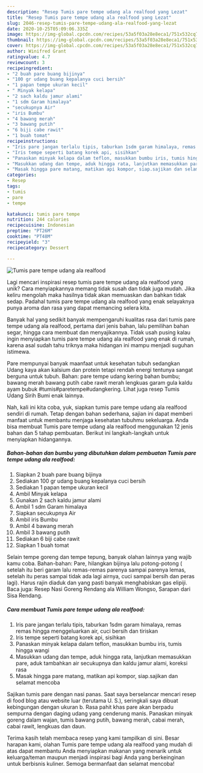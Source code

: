 ```yaml
---
description: "Resep Tumis pare tempe udang ala realfood yang Lezat"
title: "Resep Tumis pare tempe udang ala realfood yang Lezat"
slug: 2046-resep-tumis-pare-tempe-udang-ala-realfood-yang-lezat
date: 2020-10-25T05:09:06.335Z
image: https://img-global.cpcdn.com/recipes/53a5f03a28e8eca1/751x532cq70/tumis-pare-tempe-udang-ala-realfood-foto-resep-utama.jpg
thumbnail: https://img-global.cpcdn.com/recipes/53a5f03a28e8eca1/751x532cq70/tumis-pare-tempe-udang-ala-realfood-foto-resep-utama.jpg
cover: https://img-global.cpcdn.com/recipes/53a5f03a28e8eca1/751x532cq70/tumis-pare-tempe-udang-ala-realfood-foto-resep-utama.jpg
author: Winifred Grant
ratingvalue: 4.7
reviewcount: 3
recipeingredient:
- "2 buah pare buang bijinya"
- "100 gr udang buang kepalanya cuci bersih"
- "1 papan tempe ukuran kecil"
- " Minyak kelapa"
- "2 sach kaldu jamur alami"
- "1 sdm Garam himalaya"
- "secukupnya Air"
- "iris Bumbu"
- "4 bawang merah"
- "3 bawang putih"
- "6 biji cabe rawit"
- "1 buah tomat"
recipeinstructions:
- "Iris pare jangan terlalu tipis, taburkan 1sdm garam himalaya, remas remas hingga menggeluarkan air, cuci bersih dan tiriskan"
- "Iris tempe seperti batang korek api, sisihkan"
- "Panaskan minyak kelapa dalam teflon, masukkan bumbu iris, tumis hingga wangi"
- "Masukkan udang dan tempe, aduk hingga rata, lanjutkan memasukkan pare, aduk tambahkan air secukupnya dan kaldu jamur alami, koreksi rasa"
- "Masak hingga pare matang, matikan api kompor, siap.sajikan dan selamat mencoba"
categories:
- Resep
tags:
- tumis
- pare
- tempe

katakunci: tumis pare tempe 
nutrition: 244 calories
recipecuisine: Indonesian
preptime: "PT26M"
cooktime: "PT48M"
recipeyield: "3"
recipecategory: Dessert

---
```



![Tumis pare tempe udang ala realfood](https://img-global.cpcdn.com/recipes/53a5f03a28e8eca1/751x532cq70/tumis-pare-tempe-udang-ala-realfood-foto-resep-utama.jpg)

Lagi mencari inspirasi resep tumis pare tempe udang ala realfood yang unik? Cara menyiapkannya memang tidak susah dan tidak juga mudah. Jika keliru mengolah maka hasilnya tidak akan memuaskan dan bahkan tidak sedap. Padahal tumis pare tempe udang ala realfood yang enak selayaknya punya aroma dan rasa yang dapat memancing selera kita.

Banyak hal yang sedikit banyak mempengaruhi kualitas rasa dari tumis pare tempe udang ala realfood, pertama dari jenis bahan, lalu pemilihan bahan segar, hingga cara membuat dan menyajikannya. Tidak usah pusing kalau ingin menyiapkan tumis pare tempe udang ala realfood yang enak di rumah, karena asal sudah tahu triknya maka hidangan ini mampu menjadi suguhan istimewa.

Pare mempunyai banyak maanfaat untuk kesehatan tubuh sedangkan Udang kaya akan kalsium dan protein tetapi rendah energi tentunya sangat berguna untuk tubuh. Bahan: pare tempe udang kering bahan bumbu; bawang merah bawang putih cabe rawit merah lengkuas garam gula kaldu ayam bubuk #tumis#paretempe#udangkering. Lihat juga resep Tumis Udang Sirih Bumi enak lainnya.


Nah, kali ini kita coba, yuk, siapkan tumis pare tempe udang ala realfood sendiri di rumah. Tetap dengan bahan sederhana, sajian ini dapat memberi manfaat untuk membantu menjaga kesehatan tubuhmu sekeluarga. Anda bisa membuat Tumis pare tempe udang ala realfood menggunakan 12 jenis bahan dan 5 tahap pembuatan. Berikut ini langkah-langkah untuk menyiapkan hidangannya.

<!--inarticleads1-->

##### Bahan-bahan dan bumbu yang dibutuhkan dalam pembuatan Tumis pare tempe udang ala realfood:

1. Siapkan 2 buah pare buang bijinya
1. Sediakan 100 gr udang buang kepalanya cuci bersih
1. Sediakan 1 papan tempe ukuran kecil
1. Ambil  Minyak kelapa
1. Gunakan 2 sach kaldu jamur alami
1. Ambil 1 sdm Garam himalaya
1. Siapkan secukupnya Air
1. Ambil iris Bumbu
1. Ambil 4 bawang merah
1. Ambil 3 bawang putih
1. Sediakan 6 biji cabe rawit
1. Siapkan 1 buah tomat


Selain tempe goreng dan tempe tepung, banyak olahan lainnya yang wajib kamu coba. Bahan-bahan: Pare, hilangkan bijinya lalu potong-potong ( setelah itu beri garam lalu remas-remas parenya sampai parenya lemas, setelah itu peras sampai tidak ada lagi airnya, cuci sampai bersih dan peras lagi). Harus rajin diaduk dan yang pasti banyak menghabiskan gas elipiji. Baca juga: Resep Nasi Goreng Rendang ala William Wongso, Sarapan dari Sisa Rendang. 

<!--inarticleads2-->

##### Cara membuat Tumis pare tempe udang ala realfood:

1. Iris pare jangan terlalu tipis, taburkan 1sdm garam himalaya, remas remas hingga menggeluarkan air, cuci bersih dan tiriskan
1. Iris tempe seperti batang korek api, sisihkan
1. Panaskan minyak kelapa dalam teflon, masukkan bumbu iris, tumis hingga wangi
1. Masukkan udang dan tempe, aduk hingga rata, lanjutkan memasukkan pare, aduk tambahkan air secukupnya dan kaldu jamur alami, koreksi rasa
1. Masak hingga pare matang, matikan api kompor, siap.sajikan dan selamat mencoba


Sajikan tumis pare dengan nasi panas. Saat saya berselancar mencari resep di food blog atau website luar (terutama U. S.), seringkali saya dibuat kebingungan dengan ukuran b. Rasa pahit khas pare akan berpadu sempurna dengan daging udang yang cenderung manis. Panaskan minyak goreng dalam wajan, tumis bawang putih, bawang merah, cabai merah, cabai rawit, lengkuas dan daun. 

Terima kasih telah membaca resep yang kami tampilkan di sini. Besar harapan kami, olahan Tumis pare tempe udang ala realfood yang mudah di atas dapat membantu Anda menyiapkan makanan yang menarik untuk keluarga/teman maupun menjadi inspirasi bagi Anda yang berkeinginan untuk berbisnis kuliner. Semoga bermanfaat dan selamat mencoba!
